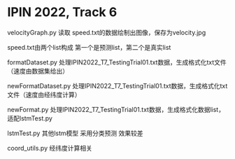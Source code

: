 # IPIN 2022, Track 6
velocityGraph.py 读取 speed.txt的数据绘制出图像，保存为velocity.jpg

speed.txt由两个list构成 第一个是预测list，第二个是真实list

formatDataset.py 处理IPIN2022_T7_TestingTrial01.txt数据，生成格式化txt文件（速度由数据集给出）

newFormatDataset.py 处理IPIN2022_T7_TestingTrial01.txt数据，生成格式化txt文件（速度由经纬度计算）

newFormat.py 处理IPIN2022_T7_TestingTrial01.txt数据，生成格式化数据list，适配lstmTest.py

lstmTest.py 其他lstm模型 采用分类预测 效果较差

coord_utils.py 经纬度计算相关
